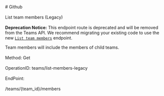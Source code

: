 <br>#     Github</br>
<br>List team members (Legacy)</br>
<br>**Deprecation Notice:** This endpoint route is deprecated and will be removed from the Teams API. We recommend migrating your existing code to use the new [`List team members`](https://developer.github.com/v3/teams/members/#list-team-members) endpoint.

Team members will include the members of child teams.</br>
<br>Method: Get</br>
<br>OperationID: teams/list-members-legacy</br>
<br>EndPoint:</br>
<br>/teams/{team_id}/members</br>
